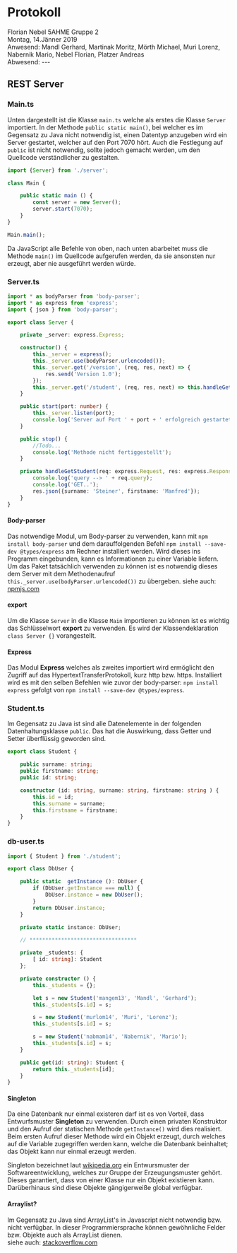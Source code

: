 # Protokoll
Florian Nebel
5AHME
Gruppe 2  
Montag, 14.Jänner 2019  
Anwesend: Mandl Gerhard, Martinak Moritz, Mörth Michael, Muri Lorenz, Nabernik Mario, Nebel Florian, Platzer Andreas  
Abwesend: ---  

## REST Server
### Main.ts
Unten dargestellt ist die Klasse `main.ts` welche als erstes die Klasse `Server` importiert. In der Methode `public static main()`, 
bei welcher es im Gegensatz zu Java nicht notwendig ist, einen Datentyp anzugeben wird ein Server gestartet, welcher auf den Port 
7070 hört. Auch die Festlegung auf `public` ist nicht notwendig, sollte jedoch gemacht werden, um den Quellcode verständlicher zu 
gestalten.  

```typescript
import {Server} from './server';

class Main {

    public static main () {
        const server = new Server();
        server.start(7070);
    }
}

Main.main();
```

Da JavaScript alle Befehle von oben, nach unten abarbeitet muss die Methode `main()` im Quellcode aufgerufen werden, da sie ansonsten 
nur erzeugt, aber nie ausgeführt werden würde.  
### Server.ts
```typescript
import * as bodyParser from 'body-parser';
import * as express from 'express';
import { json } from 'body-parser';

export class Server {

    private _server: express.Express;

    constructor() {
        this._server = express();
        this._server.use(bodyParser.urlencoded());
        this._server.get('/version', (req, res, next) => {
            res.send('Version 1.0');
        });
        this._server.get('/student', (req, res, next) => this.handleGetStudent(req, res, next));
    }

    public start(port: number) {
        this._server.listen(port);
        console.log('Server auf Port ' + port + ' erfolgreich gestartet!');
    }

    public stop() {
        //Todo...
        console.log('Methode nicht fertiggestellt');
    }

    private handleGetStudent(req: express.Request, res: express.Response, next: express.NextFunction) {
        console.log('query --> ' + req.query);
        console.log('GET..');
        res.json({surname: 'Steiner', firstname: 'Manfred'});
    }
}
```

#### Body-parser
Das notwendige Modul, um Body-parser zu verwenden, kann mit `npm install body-parser` und dem darauffolgenden Befehl 
`npm install --save-dev @types/express` am Rechner installiert werden. Wird dieses ins Programm eingebunden, kann es Informationen 
zu einer Variable liefern. Um das Paket tatsächlich verwenden zu können ist es notwendig dieses dem Server mit dem Methodenaufruf 
`this._server.use(bodyParser.urlencoded())` zu übergeben.
siehe auch: [npmjs.com](https://www.npmjs.com/package/body-parser)  

#### export
Um die Klasse `Server` in die Klasse `Main` importieren zu können ist es wichtig das Schlüsselwort **export** zu verwenden. Es wird 
der Klassendeklaration `class Server {}` vorangestellt.

#### Express
Das Modul **Express** welches als zweites importiert wird ermöglicht den Zugriff auf das HypertextTransferProtokoll, kurz http bzw. 
https. Installiert wird es mit den selben Befehlen wie zuvor der body-parser: `npm install express` gefolgt von 
`npm install --save-dev @types/express`.

### Student.ts
Im Gegensatz zu Java ist sind alle Datenelemente in der folgenden Datenhaltungsklasse `public`. Das hat die Auswirkung, dass Getter 
und Setter überflüssig geworden sind.  

```typescript
export class Student {

    public surname: string;
    public firstname: string;
    public id: string;

    constructor (id: string, surname: string, firstname: string ) {
        this.id = id;
        this.surname = surname;
        this.firstname = firstname;
    }
}
```

### db-user.ts
```typescript
import { Student } from './student';

export class DbUser {

    public static  getInstance (): DbUser {
        if (DbUser.getInstance === null) {
            DbUser.instance = new DbUser();
        }
        return DbUser.instance;
    }

    private static instance: DbUser;

    // **********************************

    private _students: {
        [ id: string]: Student
    };

    private constructor () {
        this._students = {};

        let s = new Student('mangem13', 'Mandl', 'Gerhard');
        this._students[s.id] = s;

        s = new Student('murlom14', 'Muri', 'Lorenz');
        this._students[s.id] = s;

        s = new Student('nabmam14', 'Nabernik', 'Mario');
        this._students[s.id] = s;
    }

    public get(id: string): Student {
        return this._students[id];
    }
}
```
#### Singleton
Da eine Datenbank nur einmal existeren darf ist es von Vorteil, dass Entwurfsmuster **Singleton** zu verwenden. Durch einen privaten 
Konstruktor und den Aufruf der statischen Methode `getInstance()` wird dies realisiert. Beim ersten Aufruf dieser Methode wird ein 
Objekt erzeugt, durch welches auf die Variable zugegriffen werden kann, welche die Datenbank beinhaltet; das Objekt kann nur einmal 
erzeugt werden.

Singleton bezeichnet laut [wikipedia.org](https://de.wikipedia.org/wiki/Singleton_(Entwurfsmuster)) ein Entwursmuster der 
Softwareentwicklung, welches zur Gruppe der Erzeugungsmuster gehört. Dieses garantiert, dass von einer Klasse nur ein Objekt existieren 
kann. Darüberhinaus sind diese Objekte gängigerweiße global verfügbar.

#### Arraylist?
Im Gegensatz zu Java sind ArrayList's in Javascript nicht notwendig bzw. nicht verfügbar. In dieser Programmiersprache können 
gewöhnliche Felder bzw. Objekte auch als ArrayList dienen.  
siehe auch: [stackoverflow.com](https://stackoverflow.com/questions/20699507/hashmap-arraylist-in-java-script)
